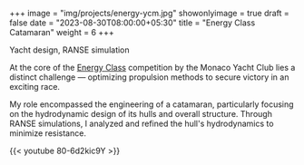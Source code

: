 
+++
image = "img/projects/energy-ycm.jpg"
showonlyimage = true
draft = false
date = "2023-08-30T08:00:00+05:30"
title = "Energy Class Catamaran"
weight = 6
+++

Yacht design, RANSE simulation
<!--more-->

At the core of the [Energy Class](https://energyboatchallenge.com/participants/energy-class/) competition by the Monaco Yacht Club lies a distinct challenge — optimizing propulsion methods to secure victory in an exciting race.

My role encompassed the engineering of a catamaran, particularly focusing on the hydrodynamic design of its hulls and overall structure. Through RANSE simulations, I analyzed and refined the hull's hydrodynamics to minimize resistance.

{{< youtube 80-6d2kic9Y >}}